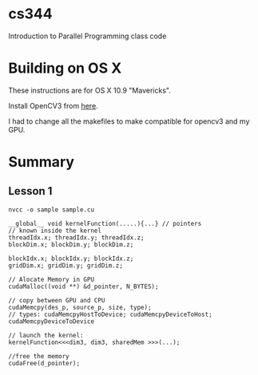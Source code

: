cs344
=====

Introduction to Parallel Programming class code

# Building on OS X

These instructions are for OS X 10.9 "Mavericks".

Install OpenCV3 from [here](https://www.learnopencv.com/install-opencv3-on-ubuntu/).

I had to change all the makefiles to make compatible for opencv3 and my GPU.

# Summary
## Lesson 1
```
nvcc -o sample sample.cu
```

```
__global__ void kernelFunction(.....){...} // pointers
// known inside the kernel
threadIdx.x; threadIdx.y; threadIdx.z;
blockDim.x; blockDim.y; blockDim.z; 

blockIdx.x; blockIdx.y; blockIdx.z;
gridDim.x; gridDim.y; gridDim.z;

// Alocate Memory in GPU
cudaMalloc((void **) &d_pointer, N_BYTES);

// copy between GPU and CPU
cudaMemcpy(des_p, source_p, size, type);
// types: cudaMemcpyHostToDevice; cudaMemcpyDeviceToHost; cudaMemcpyDeviceToDevice

// launch the kernel:
kernelFunction<<<dim3, dim3, sharedMem >>>(...);

//free the memory
cudaFree(d_pointer);

```

